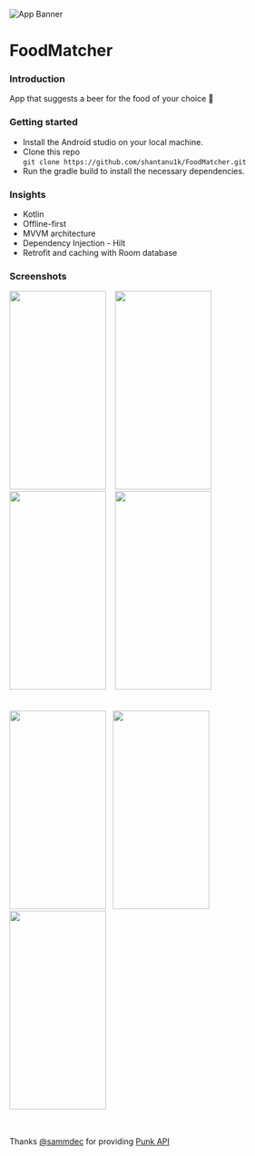 
![App Banner](https://user-images.githubusercontent.com/57897297/206899454-e872d485-237b-4ce8-964b-481fcee166f4.png)



# FoodMatcher

<h3>Introduction</h3>
App that suggests a beer for the food of your choice <b>🍻</b>


<h3>Getting started</h3>

* Install the Android studio on your local machine.
* Clone this repo </br>
```git clone https://github.com/shantanu1k/FoodMatcher.git```
* Run the gradle build to install the necessary dependencies.


<h3>Insights</h3>

* Kotlin
* Offline-first
* MVVM architecture
* Dependency Injection - Hilt
* Retrofit and caching with Room database


<h3>Screenshots</h3>
<span>
  <img src="https://user-images.githubusercontent.com/57897297/206894507-3186c9f5-45f9-46ba-acd6-ee869694dca9.png" width="170" height="350"/> &nbsp
  &nbsp<img src="https://user-images.githubusercontent.com/57897297/206894499-10a7673f-ce36-41f9-8b23-9a8585f8317e.png" width="170" height="350"/> &nbsp
  &nbsp<img src="https://user-images.githubusercontent.com/57897297/206894501-45873dae-ab11-48b1-aabc-fc7bcb1e2f0f.png" width="170" height="350"/> &nbsp
  &nbsp<img src="https://user-images.githubusercontent.com/57897297/206901491-5299b415-0b29-46d4-8dd7-1fb42126b21e.png" width="170" height="350"/>
</span>
</br></br></br>
<span>
  <img src="https://user-images.githubusercontent.com/57897297/206901495-43e590c8-bdfd-48e2-b928-979ed6e494da.png" width="170" height="350"/>&nbsp
  &nbsp<img src="https://user-images.githubusercontent.com/57897297/206901500-9e1b8021-47b5-47f0-853f-a46087b3012f.png" width="170" height="350"/>&nbsp
  &nbsp<img src="https://user-images.githubusercontent.com/57897297/206901507-5659bae9-edb4-4073-b8b9-e8b50bfafd9f.png" width="170" height="350"/>
</span>
</br></br></br>






Thanks <a href="https://github.com/sammdec">@sammdec</a> for providing <a href="https://punkapi.com/documentation/v2">Punk API</a>


